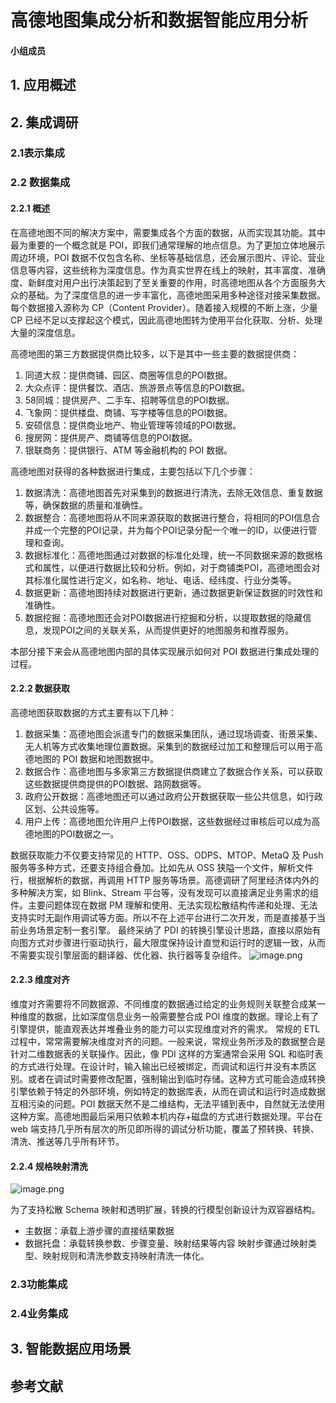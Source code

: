 # 高德地图集成分析和数据智能应用分析

#### 小组成员



## 1. 应用概述





## 2. 集成调研

### 2.1表示集成



### 2.2 数据集成
#### 2.2.1 概述
在高德地图不同的解决方案中，需要集成各个方面的数据，从而实现其功能。其中最为重要的一个概念就是 POI，即我们通常理解的地点信息。为了更加立体地展示周边环境，POI 数据不仅包含名称、坐标等基础信息，还会展示图片、评论、营业信息等内容，这些统称为深度信息。作为真实世界在线上的映射，其丰富度、准确度、新鲜度对用户出行决策起到了至关重要的作用，时高德地图从各个方面服务大众的基础。为了深度信息的进一步丰富化，高德地图采用多种途径对接采集数据。每个数据接入源称为 CP（Content Provider）。随着接入规模的不断上涨，少量 CP 已经不足以支撑起这个模式，因此高德地图转为使用平台化获取、分析、处理大量的深度信息。

高德地图的第三方数据提供商比较多，以下是其中一些主要的数据提供商：
1. 同道大叔：提供商铺、园区、商圈等信息的POI数据。
2. 大众点评：提供餐饮、酒店、旅游景点等信息的POI数据。
3. 58同城：提供房产、二手车、招聘等信息的POI数据。
4. 飞象网：提供楼盘、商铺、写字楼等信息的POI数据。
5. 安硕信息：提供商业地产、物业管理等领域的POI数据。
6. 搜房网：提供房产、商铺等信息的POI数据。
7. 银联商务：提供银行、ATM 等金融机构的 POI 数据。

高德地图对获得的各种数据进行集成，主要包括以下几个步骤：
1. 数据清洗：高德地图首先对采集到的数据进行清洗，去除无效信息、重复数据等，确保数据的质量和准确性。
2. 数据整合：高德地图将从不同来源获取的数据进行整合，将相同的POI信息合并成一个完整的POI记录，并为每个POI记录分配一个唯一的ID，以便进行管理和查询。
3. 数据标准化：高德地图通过对数据的标准化处理，统一不同数据来源的数据格式和属性，以便进行数据比较和分析。例如，对于商铺类POI，高德地图会对其标准化属性进行定义，如名称、地址、电话、经纬度、行业分类等。
4. 数据更新：高德地图持续对数据进行更新，通过数据更新保证数据的时效性和准确性。
5. 数据挖掘：高德地图还会对POI数据进行挖掘和分析，以提取数据的隐藏信息，发现POI之间的关联关系，从而提供更好的地图服务和推荐服务。

本部分接下来会从高德地图内部的具体实现展示如何对 POI 数据进行集成处理的过程。

#### 2.2.2 数据获取
高德地图获取数据的方式主要有以下几种：
1. 数据采集：高德地图会派遣专门的数据采集团队，通过现场调查、街景采集、无人机等方式收集地理位置数据。采集到的数据经过加工和整理后可以用于高德地图的 POI 数据和地图数据中。
2. 数据合作：高德地图与多家第三方数据提供商建立了数据合作关系，可以获取这些数据提供商提供的POI数据、路网数据等。 
3. 政府公开数据：高德地图还可以通过政府公开数据获取一些公共信息，如行政区划、公共设施等。 
4. 用户上传：高德地图允许用户上传POI数据，这些数据经过审核后可以成为高德地图的POI数据之一。

数据获取能力不仅要支持常见的 HTTP、OSS、ODPS、MTOP、MetaQ 及 Push 服务等多种方式，还要支持组合叠加。比如先从 OSS 狭隘一个文件，解析文件行，根据解析的数据，再调用 HTTP 服务等场景。高德调研了阿里经济体内外的多种解决方案，如 Blink、Stream 平台等，没有发现可以直接满足业务需求的组件。主要问题体现在数据 PM 理解和使用、无法实现松散结构传递和处理、无法支持实时无副作用调试等方面。所以不在上述平台进行二次开发，而是直接基于当前业务场景定制一套引擎。
最终采纳了 PDI 的转换引擎设计思路，直接以原始有向图方式对步骤进行驱动执行，最大限度保持设计直觉和运行时的逻辑一致，从而不需要实现引擎层面的翻译器、优化器、执行器等复杂组件。
![image.png](https://s2.loli.net/2023/02/28/7rNalBQnoZYEvMH.png)

#### 2.2.3 维度对齐
维度对齐需要将不同数据源、不同维度的数据通过给定的业务规则关联整合成某一种维度的数据，比如深度信息业务一般需要整合成 POI 维度的数据。理论上有了引擎提供，能直观表达并堆叠业务的能力可以实现维度对齐的需求。
常规的 ETL 过程中，常常需要解决维度对齐的问题。一般来说，常规业务所涉及的数据整合是针对二维数据表的关联操作。因此，像 PDI 这样的方案通常会采用 SQL 和临时表的方式进行处理。在设计时，输入输出已经被绑定，而调试和运行并没有本质区别。或者在调试时需要修改配置，强制输出到临时存储。这种方式可能会造成转换引擎依赖于特定的外部环境，例如特定的数据库表，从而在调试和运行时造成数据互相污染的问题。POI 数据天然不是二维结构，无法平铺到表中，自然就无法使用这种方案。高德地图最后采用只依赖本机内存+磁盘的方式进行数据处理。平台在 web 端支持几乎所有层次的所见即所得的调试分析功能，覆盖了预转换、转换、清洗、推送等几乎所有环节。

#### 2.2.4 规格映射清洗
![image.png](https://s2.loli.net/2023/03/02/NcPGe8kiIRobKHz.png)

为了支持松散 Schema 映射和透明扩展，转换的行模型创新设计为双容器结构。
- 主数据：承载上游步骤的直接结果数据
- 数据托盘：承载转换参数、步骤变量、映射结果等内容
映射步骤通过映射类型、映射规则和清洗参数支持映射清洗一体化。

### 2.3功能集成



### 2.4业务集成



## 3. 智能数据应用场景



## 参考文献